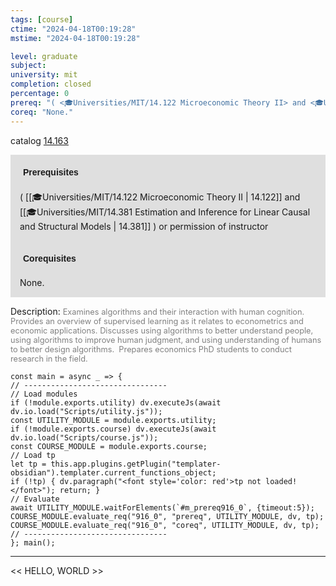 ```yaml
---
tags: [course]
ctime: "2024-04-18T00:19:28"
mstime: "2024-04-18T00:19:28"

level: graduate
subject: 
university: mit
completion: closed
percentage: 0
prereq: "( <🎓Universities/MIT/14.122 Microeconomic Theory II> and <🎓Universities/MIT/14.381 Estimation and Inference for Linear Causal and Structural Models> ) or permission of instructor"
coreq: "None."
---
```


catalog [14.163](http://student.mit.edu/catalog/m14a.html#14.163)

<span style="display: block; padding: 15px; background-color: rgb(100, 100, 100, 0.2);"><font id="m_prereq916_0" style="display: block; font-family: Arial, sans-serif; font-weight: bold; padding: 5px">Prerequisites</font><br><span id="prereq916_0">( [[🎓Universities/MIT/14.122 Microeconomic Theory II | 14.122]] and [[🎓Universities/MIT/14.381 Estimation and Inference for Linear Causal and Structural Models | 14.381]] ) or permission of instructor</span></span>
<span style="display: block; padding: 15px; background-color: rgb(100, 100, 100, 0.2);"><font id="m_coreq916_0" style="display: block; font-family: Arial, sans-serif; font-weight: bold; padding: 5px">Corequisites</font><br><span id="coreq916_0">None.</span></span>

<font style="">Description:</font>
<font style="color: grey; font-size: 0.8rem;">Examines algorithms and their interaction with human cognition.  Provides an overview of supervised learning as it relates to econometrics and economic applications. Discusses using algorithms to better understand people, using algorithms to improve human judgment, and using understanding of humans to better design algorithms.  Prepares economics PhD students to conduct research in the field.</font>

```dataviewjs
const main = async _ => {
// --------------------------------
// Load modules
if (!module.exports.utility) dv.executeJs(await dv.io.load("Scripts/utility.js"));
const UTILITY_MODULE = module.exports.utility;
if (!module.exports.course) dv.executeJs(await dv.io.load("Scripts/course.js"));
const COURSE_MODULE = module.exports.course;
// Load tp
let tp = this.app.plugins.getPlugin("templater-obsidian").templater.current_functions_object;
if (!tp) { dv.paragraph("<font style='color: red'>tp not loaded!</font>"); return; }
// Evaluate
await UTILITY_MODULE.waitForElements(`#m_prereq916_0`, {timeout:5});
COURSE_MODULE.evaluate_req("916_0", "prereq", UTILITY_MODULE, dv, tp);
COURSE_MODULE.evaluate_req("916_0", "coreq", UTILITY_MODULE, dv, tp);
// --------------------------------
}; main();
```

---

<< HELLO, WORLD >>
